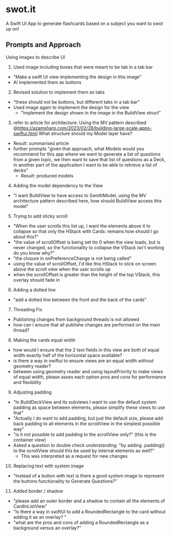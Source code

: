 # swot.it
A Swift UI App to generate flashcards based on a subject you want to swot up on!

## Prompts and Approach

Using images to describe UI

1. Used image including boxes that were meant to be tab in a tab bar
  * "Make a swift UI view implementing the design in this image"
  * AI implemented them as buttons
2. Revised solution to implement them as tabs
  * "these should not be buttons, but different tabs in a tab bar"
  * Used image again to implement the design for the view
    * "Implement the design shown in the image in the BuildView struct"
3. refer to article for architecture: Using the MV pattern described @https://azamsharp.com/2023/02/28/building-large-scale-apps-swiftui.html What structure should my Model layer have?
  * Result: summarised article
  * further prompts "given that approach, what Models would you recommend for this app where we want to generate a list of questions from a given topic, we then want to save that list of questions as a Deck, in another part of the applicaiton I want to be able to retrieve a list of decks"
    * Result: produced models
4. Adding the model dependency to the View
  * "I want BuildView to have access to SwotItModel, using the MV architecture pattern described here, how should BuildView access this model"
5. Trying to add sticky scroll
  * "When the user scrolls this list up, I want the elements above it to collapse so that only the HStack with Cards: remains how should I go about this?"
  * "the value of scrollOffset is being set tto 0 when the view loads, but is never changed, so the functionality to collapse the VStack isn't working do you know why?"
  * "the closure in onPreferenceChange is not being called"
  * using the value of scrollOffset, I'd like this HStack to stick on screen above the scroll view when the user scrolls up
  * when the scrollOffset is greater than the height of the top VStack, this overlay should fade in
6. Adding a dotted line
  * "add a dotted line between the front and the back of the cards"
7. Threading Fix
  * Publishing changes from background threads is not allowed
  * how can i ensure that all publishe changes are performed on the main thread?
8. Making the cards equal width
  * how would I ensure that the 2 text fields in this view are both of equal width exactly half of the horizontal space available?
  * is there a way in swiftui to ensure views are an equal width without geometry reader?
  * between using geometry reader and using layoutPriority to make views of equal width, please asses each option pros and cons for performance and flexibility
9. Adjusting padding
  * "In BuildDeckView and its subviews I want to use the default system padding as space between elements, please simplify these views to use that"
  * "Actually I do want to add padding, but just the default size, please add back padding to all elements in the scrollView in the simplest possible way"
  * "is it not possible to add padding to the scrollView only?" (this is the container view)
  * Asked a question to double check understanding: "by adding .padding() to the scrollView should this be used by internal elements as well?"
    * This was interpreted as a request for new changes
10. Replacing text with system image
  * "Instead of a button with text is there a good system image to represent the buttons functionality to Generate Questions?"
11. Added border / shadow
  * "please add an outer border and a shadow to contain all the elements of CardInListView"
  * "Is there a way in swiftUI to add a RoundedRectangle to the card without adding it as an overlay? "
  * "what are the pros and cons of adding a RoundedRectangle as a background versus an overlay?"
